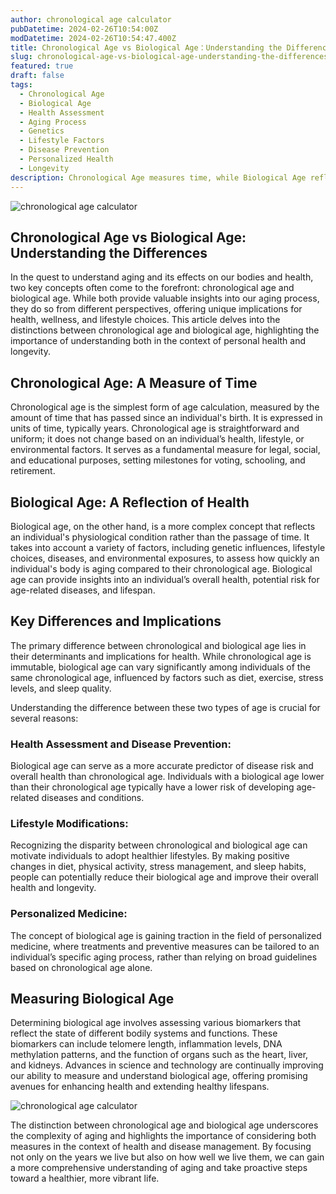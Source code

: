 ```yaml
---
author: chronological age calculator
pubDatetime: 2024-02-26T10:54:00Z
modDatetime: 2024-02-26T10:54:47.400Z
title: Chronological Age vs Biological Age：Understanding the Differences
slug: chronological-age-vs-biological-age-understanding-the-differences
featured: true
draft: false
tags:
  - Chronological Age
  - Biological Age
  - Health Assessment
  - Aging Process
  - Genetics
  - Lifestyle Factors
  - Disease Prevention
  - Personalized Health
  - Longevity
description: Chronological Age measures time, while Biological Age reflects health influenced by genes and lifestyle. Biological Age guides health strategies more accurately.
---
```


![chronological age calculator](@assets/images/article-image1-5.jpg)

## Chronological Age vs Biological Age: Understanding the Differences

In the quest to understand aging and its effects on our bodies and health, two key concepts often come to the forefront: chronological age and biological age. While both provide valuable insights into our aging process, they do so from different perspectives, offering unique implications for health, wellness, and lifestyle choices. This article delves into the distinctions between chronological age and biological age, highlighting the importance of understanding both in the context of personal health and longevity.

## Chronological Age: A Measure of Time

Chronological age is the simplest form of age calculation, measured by the amount of time that has passed since an individual's birth. It is expressed in units of time, typically years. Chronological age is straightforward and uniform; it does not change based on an individual’s health, lifestyle, or environmental factors. It serves as a fundamental measure for legal, social, and educational purposes, setting milestones for voting, schooling, and retirement.

## Biological Age: A Reflection of Health

Biological age, on the other hand, is a more complex concept that reflects an individual's physiological condition rather than the passage of time. It takes into account a variety of factors, including genetic influences, lifestyle choices, diseases, and environmental exposures, to assess how quickly an individual's body is aging compared to their chronological age. Biological age can provide insights into an individual’s overall health, potential risk for age-related diseases, and lifespan.

## Key Differences and Implications

The primary difference between chronological and biological age lies in their determinants and implications for health. While chronological age is immutable, biological age can vary significantly among individuals of the same chronological age, influenced by factors such as diet, exercise, stress levels, and sleep quality.

Understanding the difference between these two types of age is crucial for several reasons:

### Health Assessment and Disease Prevention:

Biological age can serve as a more accurate predictor of disease risk and overall health than chronological age. Individuals with a biological age lower than their chronological age typically have a lower risk of developing age-related diseases and conditions.

### Lifestyle Modifications:

Recognizing the disparity between chronological and biological age can motivate individuals to adopt healthier lifestyles. By making positive changes in diet, physical activity, stress management, and sleep habits, people can potentially reduce their biological age and improve their overall health and longevity.

### Personalized Medicine:

The concept of biological age is gaining traction in the field of personalized medicine, where treatments and preventive measures can be tailored to an individual’s specific aging process, rather than relying on broad guidelines based on chronological age alone.

## Measuring Biological Age

Determining biological age involves assessing various biomarkers that reflect the state of different bodily systems and functions. These biomarkers can include telomere length, inflammation levels, DNA methylation patterns, and the function of organs such as the heart, liver, and kidneys. Advances in science and technology are continually improving our ability to measure and understand biological age, offering promising avenues for enhancing health and extending healthy lifespans.

![chronological age calculator](@assets/images/article-image1-6.jpg)

The distinction between chronological age and biological age underscores the complexity of aging and highlights the importance of considering both measures in the context of health and disease management. By focusing not only on the years we live but also on how well we live them, we can gain a more comprehensive understanding of aging and take proactive steps toward a healthier, more vibrant life.
